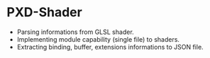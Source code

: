 # PXD-Shader
- Parsing informations from GLSL shader.
- Implementing module capability (single file) to shaders.
- Extracting binding, buffer, extensions informations to JSON file.
